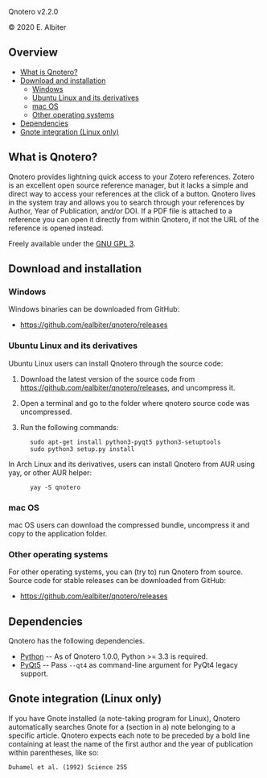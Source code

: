Qnotero v2.2.0


&copy; 2020 E. Albiter

## Overview


- [What is Qnotero?](#what-is-qnotero)
- [Download and installation](#download-and-installation)
	- [Windows](#windows)
	- [Ubuntu Linux and its derivatives](#ubuntu-linux-and-its-derivatives)
	- [mac OS](#mac-os)
	- [Other operating systems](#other-operating-systems)
- [Dependencies](#dependencies)
- [Gnote integration (Linux only)](#gnote-integration-linux-only)


## What is Qnotero?

Qnotero provides lightning quick access to your Zotero references. Zotero is an excellent open source reference manager, but it lacks a simple and direct way to access your references at the click of a button. Qnotero lives in the system tray and allows you to search through your references by Author, Year of Publication, and/or DOI. If a PDF file is attached to a reference you can open it directly from within Qnotero, if not the URL of the reference is opened instead.

Freely available under the [GNU GPL 3](http://www.gnu.org/copyleft/gpl.html).

## Download and installation

### Windows

Windows binaries can be downloaded from GitHub:

- <https://github.com/ealbiter/qnotero/releases>

### Ubuntu Linux and its derivatives
Ubuntu Linux users can install Qnotero through the source code:

1. Download the latest version of the source code from <https://github.com/ealbiter/qnotero/releases>, and uncompress it.

2. Open a terminal and go to the folder where qnotero source code was uncompressed.

3. Run the following commands:

```
      sudo apt-get install python3-pyqt5 python3-setuptools
      sudo python3 setup.py install
```

In Arch Linux and its derivatives, users can install Qnotero from AUR using yay, or other AUR helper:
```
      yay -S qnotero
```

### mac OS

mac OS users can download the compressed bundle, uncompress it and copy to the application folder.

### Other operating systems

For other operating systems, you can (try to) run Qnotero from source. Source code for stable releases can be downloaded from GitHub:

- <https://github.com/ealbiter/qnotero/releases>

## Dependencies

Qnotero has the following dependencies.

- [Python] -- As of Qnotero 1.0.0, Python >= 3.3 is required.
- [PyQt5] -- Pass `--qt4` as command-line argument for PyQt4 legacy support.

## Gnote integration (Linux only)

If you have Gnote installed (a note-taking program for Linux), Qnotero automatically searches Gnote for a (section in a) note belonging to a specific article. Qnotero expects each note to be preceded by a bold line containing at least the name of the first author and the year of publication within parentheses, like so:

    Duhamel et al. (1992) Science 255

[python]: https://www.python.org/
[PyQt5]: http://www.riverbankcomputing.co.uk/software/pyqt/download

[Overview]: #overview
[What is Qnotero?]: #what-is-qnotero
[Download and installation]: #download-and-installation
[Windows]: #windows
[Ubuntu Linux and its derivatives]: #ubuntu-linux-and-its-derivatives
[mac OS]: #mac-os
[Other operating systems]: #other-operating-systems
[Dependencies]: #dependencies
[Gnote integration (Linux only)]: #gnote-integration-linux-only